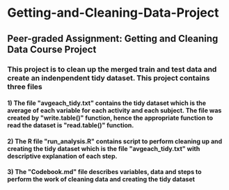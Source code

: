 # Getting-and-Cleaning-Data-Project
## Peer-graded Assignment: Getting and Cleaning Data Course Project</br>
### This project is to clean up the merged train and test data and create an indenpendent tidy dataset. This project contains three files</br>
#### 1) The file "avgeach_tidy.txt" contains the tidy dataset which is the average of each variable for each activity and each subject.  The file was created by "write.table()" function, hence the appropriate function to read the dataset is "read.table()" function.</br>
#### 2) The R file "run_analysis.R" contains script to perform cleaning up and creating the tidy dataset which is the file "avgeach_tidy.txt" with descriptive explanation of each step.</br>
#### 3) The "Codebook.md" file describes variables, data and steps to perform the work of cleaning data and creating the tidy dataset</br>
